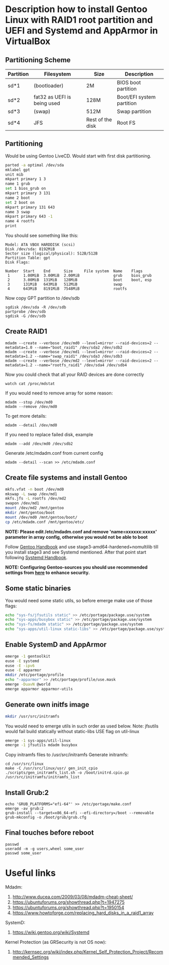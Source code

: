 # Description how to install Gentoo Linux with RAID1 root partition and UEFI and Systemd and AppArmor in VirtualBox

## Partitioning Scheme

|Partition|Filesystem|Size|Description    |
|---------|----------|----|---------------|
|sd*1     | (bootloader)| 2M|BIOS boot partition |
|sd*2|fat32 as UEFI is being used|128M|Boot/EFI system partition|
|sd*3|(swap)|512M|Swap partition|
|sd*4|JFS|Rest of the disk|Root FS|

## Partitioning

Would be using Gentoo LiveCD. Would start with first disk partitioning.
```sh
parted -a optimal /dev/sda
mklabel gpt
unit mib
mkpart primary 1 3
name 1 grub
set 1 bios_grub on
mkpart primary 3 131
name 2 boot
set 2 boot on
mkpart primary 131 643
name 3 swap
mkpart primary 643 -1
name 4 rootfs
print
```
You should see something like this:
```
Model: ATA VBOX HARDDISK (scsi)
Disk /dev/sda: 8192MiB
Sector size (logical/physical): 512B/512B
Partition Table: gpt
Disk Flags:

Number  Start    End      Size     File system  Name    Flags
 1      1.00MiB  3.00MiB  2.00MiB               grub    bios_grub
 2      3.00MiB  131MiB   128MiB                boot    boot, esp
 3      131MiB   643MiB   512MiB                swap
 4      643MiB   8191MiB  7548MiB               rootfs
```
Now copy GPT partition to /dev/sdb
```
sgdisk /dev/sda -R /dev/sdb
partprobe /dev/sdb
sgdisk -G /dev/sdb
```

## Create RAID1
```
mdadm --create --verbose /dev/md0 --level=mirror --raid-devices=2 --metadata=1.0 --name="boot_raid1" /dev/sda2 /dev/sdb2
mdadm --create --verbose /dev/md1 --level=mirror --raid-devices=2 --metadata=1.2 --name="swap_raid1" /dev/sda3 /dev/sdb3
mdadm --create --verbose /dev/md2 --level=mirror --raid-devices=2 --metadata=1.2 --name="rootfs_raid1" /dev/sda4 /dev/sdb4
```
Now you could check that all your RAID devices are done correctly
```
watch cat /proc/mdstat
```
If you would need to remove array for some reason:
```
mdadm --stop /dev/md0
mdadm --remove /dev/md0
```
To get more details:
```
mdadm --detail /dev/md0
```
If you need to replace failed disk, example
```
mdadm --add /dev/md0 /dev/sdb2
```
Generate /etc/mdadm.conf from current config
```
mdadm --detail --scan >> /etc/mdadm.conf
```


## Create file systems and install Gentoo

```bash
mkfs.vfat -n boot /dev/md0
mkswap -L swap /dev/md1
mkfs.jfs -L rootfs /dev/md2
swapon /dev/md1
mount /dev/md2 /mnt/gentoo
mkdir /mnt/gentoo/boot
mount /dev/md0 /mnt/gentoo/boot/
cp /etc/mdadm.conf /mnt/gentoo/etc/
```

**NOTE: Please edit /etc/mdadm.conf and remove 'name=xxxxxx:xxxxx' parameter in array config, otherwise you would not be able to boot** 

Follow [Gentoo Handbook](https://wiki.gentoo.org/wiki/Handbook:AMD64/Installation/Stage) and use stage3-amd64-hardened+nomultilib till you install stage3 and see Systemd mentioned.
After that point start following [Systemd Handbook](https://wiki.gentoo.org/wiki/Systemd).

**NOTE: Configuring Gentoo-sources you should use recommended settings from [here](http://kernsec.org/wiki/index.php/Kernel_Self_Protection_Project/Recommended_Settings#x86_64_2) to enhance security.** 

## Some static binaries
You would need some static utils, so before emerge make use of those flags:
```bash
echo "sys-fs/jfsutils static" >> /etc/portage/package.use/system
echo "sys-apps/busybox static" >> /etc/portage/package.use/system
echo "sys-fs/mdadm static" >> /etc/portage/package.use/system
echo "sys-apps/util-linux static-libs" >> /etc/portage/package.use/system
```

## Enable SystemD and AppArmor

```bash
emerge -1 gentoolkit
euse -E systemd
euse -E -ipv6
euse -E apparmor
mkdir /etc/portage/profile
echo "-apparmor" >> /etc/portage/profile/use.mask
emerge -DuavN @world
emerge apparmor apparmor-utils
```

## Generate own initfs image

```bash
mkdir /usr/src/initramfs
```

You would need to emerge utils in such order as used below.
Note: jfsutils would fail build statically without static-libs USE flag on util-linux
```bash
emerge -1 sys-apps/util-linux
emerge -1 jfsutils mdadm busybox
```
Copy initramfs files to /usr/src/initramfs
Generate initramfs:
```
cd /usr/src/linux
make -C /usr/src/linux/usr/ gen_init_cpio
./scripts/gen_initramfs_list.sh -o /boot/initrd.cpio.gz /usr/src/initramfs/initramfs_list
```

## Install Grub:2
```
echo 'GRUB_PLATFORMS="efi-64"' >> /etc/portage/make.conf
emerge -av grub:2
grub-install --target=x86_64-efi --efi-directory=/boot --removable
grub-mkconfig -o /boot/grub/grub.cfg
```

## Final touches before reboot
```
passwd
useradd -m -g users,wheel some_user
passwd some_user
```

# Useful links
Mdadm:
1. http://www.ducea.com/2009/03/08/mdadm-cheat-sheet/
1. https://ubuntuforums.org/showthread.php?t=1947275
1. https://ubuntuforums.org/showthread.php?t=1950154
1. https://www.howtoforge.com/replacing_hard_disks_in_a_raid1_array

SystemD:
1. https://wiki.gentoo.org/wiki/Systemd

Kernel Protection (as GRSecurity is not OS now):
1. http://kernsec.org/wiki/index.php/Kernel_Self_Protection_Project/Recommended_Settings
